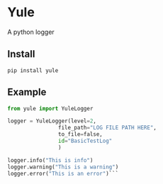 # Yule
A python logger


## Install

`pip install yule`


## Example

```python
from yule import YuleLogger

logger = YuleLogger(level=2,
                file_path="LOG FILE PATH HERE",
                to_file=false,
                id="BasicTestLog"
                )

logger.info("This is info")
logger.warning("This is a warning")
logger.error("This is an error")```
